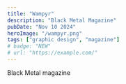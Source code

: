 ```yaml
---
title: "Wampyr"
description: "Black Metal Magazine"
pubDate: "Nov 10 2024"
heroImage: "/wampyr.png"
tags: ["graphic design", "magazine"]
# badge: "NEW"
# url: "https://example.com/"
---
```

Black Metal magazine